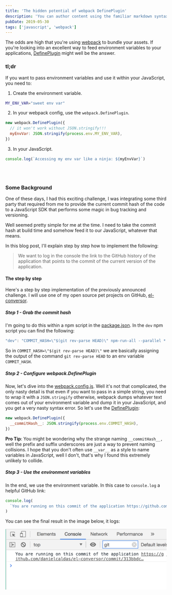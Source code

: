 ```yaml
---
title: 'The hidden potential of webpack DefinePlugin'
description: 'You can author content using the familiar markdown syntax you already know. All basic markdown syntax is supported.'
pubDate: 2019-05-30
tags: ['javascript', 'webpack']
---
```


The odds are high that you're using <a href="https://webpack.js.org/" target="_blank" title="a bundler for javascript and friends">webpack</a> to bundle your assets. If you're looking into an excellent way to feed environment variables to your applications, <a href="https://webpack.js.org/plugins/define-plugin/#usage" target="_blank" title="the defineplugin allows you to create global constants which can be configured at compile time">DefinePlugin</a> might well be the answer.

### tl;dr

If you want to pass environment variables and use it within your JavaScript, you need to:

1. Create the environment variable.

```bash
MY_ENV_VAR="sweet env var"
```

2. In your webpack config, use the `webpack.DefinePlugin`.

```javascript
new webpack.DefinePlugin({
  // it won't work without JSON.stringify!!!
  myEnvVar: JSON.stringify(process.env.MY_ENV_VAR),
})
```

3. In your JavaScript.

```javascript
console.log(`Accessing my env var like a ninja: ${myEnvVar}`)
```

<br />
<br />

### Some Background

One of these days, I had this exciting challenge, I was integrating some third party that required from me to provide the current commit hash of the code to a JavaScript SDK that performs some magic in bug tracking and versioning.

Well seemed pretty simple for me at the time. I need to take the commit hash at build time and somehow feed it to our JavaScript, whatever that means.

In this blog post, I'll explain step by step how to implement the following:

> We want to log in the console the link to the GitHub history of the application
> that points to the commit of the current version of the application.

#### The step by step

Here's a step by step implementation of the previously announced challenge. I will use one of my open source pet projects on GitHub, <a href="https://github.com/danielcaldas/el-conversor" target="_blank" title="a number to word list converter as a node backend and react/redux fronted">el-conversor</a>.

##### Step 1 - Grab the commit hash

I'm going to do this within a npm script in the <a href="https://github.com/danielcaldas/el-conversor/blob/master/package.json#L17" target="_blank" title="a number to word list converter as a node backend and react/redux fronted package.json">package.json</a>. In the `dev` npm script you can find the following:

```javascript
"dev": "COMMIT_HASH=\"$(git rev-parse HEAD)\" npm-run-all --parallel *:dev",
```

So in `COMMIT_HASH=\"$(git rev-parse HEAD)\"` we are basically assigning the output of the command `git rev-parse HEAD` to an env variable `COMMIT_HASH`.

##### Step 2 - Configure webpack.DefinePlugin

Now, let's dive into the <a href="https://github.com/danielcaldas/el-conversor/blob/master/package.json#L17" target="_blank" title="a number to word list converter as a node backend and react/redux fronted package.json">webpack.config.js</a>. Well it's not that complicated, the only nasty detail is that even if you want to pass in a simple string, you need to wrap it with a `JSON.stringify` otherwise, webpack dumps whatever text comes out of your environment variable and dump it in your JavaScript, and you get a very nasty syntax error. So let's use the <a href="https://webpack.js.org/plugins/define-plugin/#usage" target="_blank" title="the defineplugin allows you to create global constants which can be configured at compile time">DefinePlugin</a>:

```javascript
new webpack.DefinePlugin({
  __commitHash__: JSON.stringify(process.env.COMMIT_HASH),
})
```

**Pro Tip**: You might be wondering why the strange naming `__commitHash__,` well the prefix and suffix underscores are just a way to prevent naming collisions. I hope that you don't often use `__var__` as a style to name variables in JavaScript, well I don't, that's why I found this extremely unlikely to collide.

##### Step 3 - Use the environment variables

In the end, we use the environment variable. In this case to `console.log` a helpful GitHub link:

```javascript
console.log(
  `You are running on this commit of the application https://github.com/danielcaldas/el-conversor/commit/${__commitHash__}`,
)
```

You can see the final result in the image below, it logs:

![final result in console of el-conversor](./assets/hidden-potential-webpack-define-plugin/console-log.png 'final result in console of el-conversor')

<Caption />
